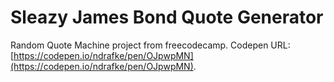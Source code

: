 # Sleazy James Bond Quote Generator

Random Quote Machine project from freecodecamp. 
Codepen URL: [https://codepen.io/ndrafke/pen/OJpwpMN](https://codepen.io/ndrafke/pen/OJpwpMN).


